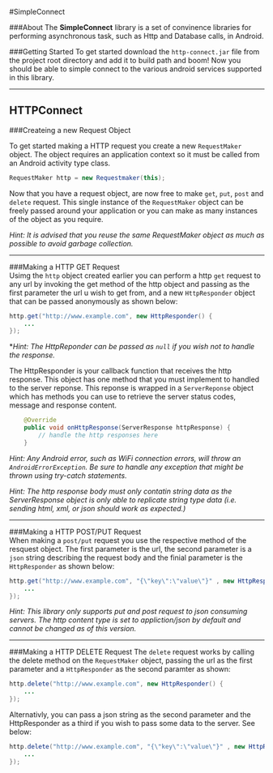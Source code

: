 #SimpleConnect

###About
The **SimpleConnect** library is a set of convinence libraries for performing asynchronous task, such as Http and Database calls, in Android.


###Getting Started
To get started download the `http-connect.jar` file from the project root directory and add it to build path and boom! Now you should be able to simple connect to the various android services supported in this library.

---

HTTPConnect
---
###Createing a new Request Object

To get started making a HTTP request you create a new `RequestMaker` object. The object requires an application context so it must be called from an Android activity type class.

```java
RequestMaker http = new Requestmaker(this);
```

Now that you have a request object, are now free to make `get`, `put`, `post` and `delete` request. This single instance of the `RequestMaker` object can be freely passed around your application or you can make as many instances of the object as you require.

*Hint: It is advised that you reuse the same RequestMaker object as much as possible to avoid garbage collection.*

---

###Making a HTTP GET Request  
Usimg the ``http`` object created earlier you can perform a http ``get`` request to any url by invoking the get method of the http object and passing as the first parameter the url u wish to get from, and a new ``HttpResponder`` object that can be passed anonymously as shown below:

```java
http.get("http://www.example.com", new HttpResponder() {
    ...
});

```

**Hint: The HttpReponder can be passed as `null` if you wish not to handle the response.*

The HttpResponder is your callback function that receives the http response. This object has one method that you must implement to handled to the server reponse. This reponse is wrapped in a `ServerReponse` object which has methods you can use to retrieve the server status codes, message and response content.
```java
    @Override
    public void onHttpResponse(ServerResponse httpResponse) {
        // handle the http responses here
    }
```

*Hint:  Any Android error, such as WiFi connection errors, will throw an ``AndroidErrorException``. Be sure to handle any exception that might be thrown using try-catch statements.*

*Hint: The http response body must only contatin string data as the ServerResponse object is only able to replicate string type data (i.e. sending html, xml, or json should work as expected.)*


---
###Making a HTTP POST/PUT Request  
When making a `post/put` request you use the respective method of the resquest object. The first parameter is the url, the second parameter is a ``json`` string describing the request body and the finial parameter is the ``HttpResponder`` as shown below:
```java
http.get("http://www.example.com", "{\"key\":\"value\"}" , new HttpResponder() {
    ...
});
```
*Hint: This library only supports put and post request to json consuming servers. The http content type is set to appliction/json by default and cannot be changed as of this version.*

---
###Making a HTTP DELETE Request
The `delete` request works by calling the delete method on the `RequestMaker` object, passing the url as the first parameter and a `HttpResponder` as the second paramter as shown:

```java
http.delete("http://www.example.com", new HttpResponder() {
    ...
});

```
Alternativly, you can pass a json string as the second parameter and the HttpResponder as a third if you wish to pass some data to the server. See below:
```java
http.delete("http://www.example.com", "{\"key\":\"value\"}" , new HttpResponder() {
    ...
});
```
